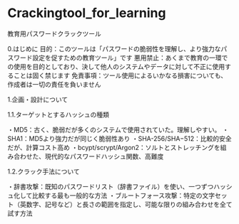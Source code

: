 # Crackingtool_for_learning
教育用パスワードクラックツール

0.はじめに
目的：このツールは「パスワードの脆弱性を理解し、より強力なパスワード設定を促すための教育ツール」です
悪用禁止：あくまで教育の一環での使用を目的としており、決して他人のシステムやデータに対して不正に使用することは固く禁じます
免責事項：ツール使用によるいかなる損害についても、作成者は一切の責任を負いません


1.企画・設計について

1.1.ターゲットとするハッシュの種類

・MD5：古く、脆弱だが多くのシステムで使用されていた。理解しやすい。
・SHA1：MD5より強力だが同じく脆弱性あり
・SHA-256/SHA−512：比較的安全だが、計算コスト高め
・bcypt/scrypt/Argon2：ソルトとストレッチングを組み合わせた、現代的なパスワードハッシュ関数、高難度

1.2.クラック手法について

・辞書攻撃：既知のパスワードリスト（辞書ファイル）を使い、一つずつハッシュ化して比較する最も一般的な方法
・ブルートフォース攻撃：特定の文字セット（英数字、記号など）と長さの範囲を指定し、可能な限りの組み合わせを全て試す方法




